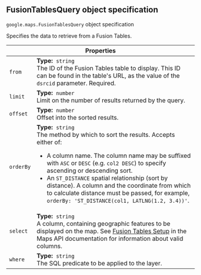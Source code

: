<h2 id="FusionTablesQuery"> FusionTablesQuery object specification </h2><p>
<code><span itemprop="path">google.maps</span>.<span itemprop="name">FusionTablesQuery</span></code>
object specification
</p><p>Specifies the data to retrieve from a Fusion Tables.</p><div class="devsite-table-wrapper"><table class="properties responsive" summary="object FusionTablesQuery - Properties">
<thead>
<tr><th colspan="2">Properties</th>
</tr></thead>
<tbody>
<tr>
<td><code><span>from</span></code></td>
<td><div><strong>Type:</strong>&nbsp; <code>string</code></div>
<div class="desc">The ID of the Fusion Tables table to display. This ID can be found in the table's URL, as the value of the <code>dsrcid</code> parameter. Required.</div></td>
</tr>
<tr>
<td><code><span>limit</span></code></td>
<td><div><strong>Type:</strong>&nbsp; <code>number</code></div>
<div class="desc">Limit on the number of results returned by the query.</div></td>
</tr>
<tr>
<td><code><span>offset</span></code></td>
<td><div><strong>Type:</strong>&nbsp; <code>number</code></div>
<div class="desc">Offset into the sorted results.</div></td>
</tr>
<tr>
<td><code><span>orderBy</span></code></td>
<td><div><strong>Type:</strong>&nbsp; <code>string</code></div>
<div class="desc">The method by which to sort the results. Accepts either of: <ul> <li> A column name. The column name may be suffixed with <code>ASC</code> or <code>DESC</code> (e.g. <code>col2 DESC</code>) to specify ascending or descending sort. </li> <li> An <code>ST_DISTANCE</code> spatial relationship (sort by distance). A column and the coordinate from which to calculate distance must be passed, for example, <code>orderBy: 'ST_DISTANCE(col1, LATLNG(1.2, 3.4))'</code>. </li> </ul></div></td>
</tr>
<tr>
<td><code><span>select</span></code></td>
<td><div><strong>Type:</strong>&nbsp; <code>string</code></div>
<div class="desc">A column, containing geographic features to be displayed on the map. See <a href="/maps/documentation/javascript/layers#FusionTablesSetup"> Fusion Tables Setup</a> in the Maps API documentation for information about valid columns.</div></td>
</tr>
<tr>
<td><code><span>where</span></code></td>
<td><div><strong>Type:</strong>&nbsp; <code>string</code></div>
<div class="desc">The SQL predicate to be applied to the layer.</div></td>
</tr>
</tbody>
</table></div>